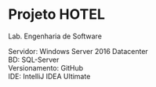 # Projeto HOTEL
Lab. Engenharia de Software

Servidor: Windows Server 2016 Datacenter <br>
BD: SQL-Server <br>
Versionamento: GitHub <br>
IDE: IntelliJ IDEA Ultimate
